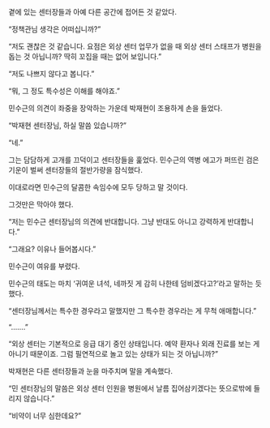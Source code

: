 곁에 있는 센터장들과 아예 다른 공간에 접어든 것 같았다.

“정책관님 생각은 어떠십니까?”

“저도 괜찮은 것 같습니다. 요점은 외상 센터 업무가 없을 때 외상 센터 스태프가 병원을 돕는 것 아닙니까? 딱히 꼬집을 때는 없어 보입니다.”

“저도 나쁘지 않다고 봅니다.”

“뭐, 그 정도 특수성은 이해를 해야죠.”

민수근의 의견이 좌중을 장악하는 가운데 박재현이 조용하게 손을 들었다.

“박재현 센터장님, 하실 말씀 있습니까?”

“네.”

그는 담담하게 고개를 끄덕이고 센터장들을 훑었다. 민수근의 역병 에고가 퍼뜨린 검은 기운이 벌써 센터장들의 절반가량을 잠식했다.

이대로라면 민수근의 달콤한 속임수에 모두 당하고 말 것이다.

그것만은 막아야 했다.

“저는 민수근 센터장님의 의견에 반대합니다. 그냥 반대도 아니고 강력하게 반대합니다.”

“그래요? 이유나 들어봅시다.”

민수근이 여유를 부렸다.

민수근의 태도는 마치 ‘귀여운 녀석, 네까짓 게 감히 나한테 덤비겠다고?’라고 말하는 듯했다.

“센터장님께서는 특수한 경우라고 말했지만 그 특수한 경우라는 게 무척 애매합니다.”

“…….”

“외상 센터는 기본적으로 응급 대기 중인 상태입니다. 예약 환자나 외래 진료를 보는 게 아니기 때문이죠. 그럼 필연적으로 놀고 있는 상태가 되는 것 아닙니까?”

박재현은 다른 센터장들과 눈을 마주치며 말을 계속했다.

“민 센터장님의 말씀은 외상 센터 인원을 병원에서 날름 집어삼키겠다는 뜻으로밖에 들리지 않습니다.”

“비약이 너무 심한데요?”